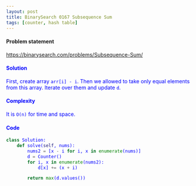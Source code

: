 ```yaml
---
layout: post
title: BinarySearch 0167 Subsequence Sum
tags: [counter, hash table]
---
```


#### Problem statement

<a href="https://binarysearch.com/problems/Subsequence-Sum/"> <font color = blue>https://binarysearch.com/problems/Subsequence-Sum/

#### Solution
First, create array `arr[i] - i`. Then we allowed to take only equal elements from this array. Iterate over them and update `d`.

#### Complexity
It is `O(n)` for time and space.

#### Code
```python
class Solution:
    def solve(self, nums):
        nums2 = [x - i for i, x in enumerate(nums)]
        d = Counter()
        for i, x in enumerate(nums2):
            d[x] += (x + i)

        return max(d.values())
```
